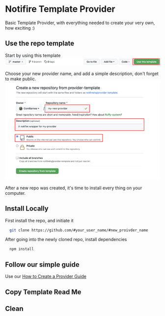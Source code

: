 # Notifire Template Provider

Basic Template Provider, with everything needed to create your very own, how exciting :)

## Use the repo template
Start by using this template
![Top](/assets/top.png)

Choose your new provider name, and add a simple description, don't forget to make public.
![Create_Provider](/assets/create_provider.png)

After a new repo was created, it's time to install every thing on your computer.

## Install Locally
First install the repo, and initiate it
```bash
  git clone https://github.com/#your_user_name/#new_proivder_name
```

After going into the newly cloned repo, install dependencies
```bash
  npm install
```

## Follow our simple guide
Use our [How to Create a Provider Guide](http://localhost:3000/docs/community/create-provider)
## Copy Template Read Me

## Clean 
